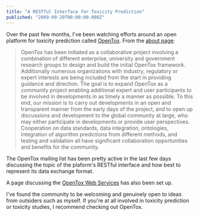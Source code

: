 ```yaml
---
title: "A RESTful Interface for Toxicity Prediction"
published: "2009-09-29T00:00:00.000Z"
---
```


Over the past few months, I've been watching efforts around an open platform for toxicity prediction called [OpenTox](http://opentox.org/). From the [about page](http://opentox.org/):

> OpenTox has been initiated as a collaborative project involving a combination of different enterprise, university and government research groups to design and build the initial OpenTox framework.  Additionally numerous organizations with industry, regulatory or expert interests are being included from the start in providing guidance and direction.  The goal is to expand OpenTox as a community project enabling additional expert and user participants to be involved in developments in as timely a manner as possible. To this end, our mission is to carry out developments in an open and transparent manner from the early days of the project, and to open up discussions and development to the global community at large, who may either participate in developments or provide user perspectives.  Cooperation on data standards, data integration, ontologies, integration of algorithm predictions from different methods, and testing and validation all have significant collaboration opportunities and benefits for the community.

The OpenTox mailing list has been pretty active in the last few days discussing the topic of the plaform's RESTful interface and how best to represent its data exchange format.

A page discussing the [OpenTox Web Services](http://opentox.org/toxicity-prediction/opentoxservices) has also been set up.

I've found the community to be welcoming and genuinely open to ideas from outsiders such as myself. If you're at all involved in toxicity prediction or toxicity studies, I recommend checking out OpenTox.